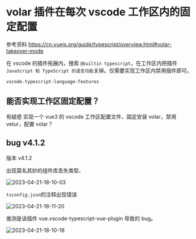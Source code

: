 # volar 插件在每次 vscode 工作区内的固定配置

参考资料
https://cn.vuejs.org/guide/typescript/overview.html#volar-takeover-mode

在 vscode 的插件拓展内，搜索 `@builtin typescript`，在工作区内把插件 `JavaScript 和 TypeScript 的语言功能`关掉。仅需要实现工作区内禁用插件即可。

`vscode.typescript-language-features`

## 能否实现工作区固定配置？

有疑惑
实现一个 vue3 的 vscode 工作区配置文件，固定安装 volar，禁用 vetur，配置 volar？

## bug v4.1.2

版本 v4.1.2

出现莫名其妙的组件库丢失类型、

![2023-04-21-18-10-03](https://gh-img-store.ruan-cat.com/img/2023-04-21-18-10-03.png)

`tsconfig.json`的注释出现错误

![2023-04-21-18-11-20](https://gh-img-store.ruan-cat.com/img/2023-04-21-18-11-20.png)

推测是该插件 vue.vscode-typescript-vue-plugin 导致的 bug。

![2023-04-21-18-10-18](https://gh-img-store.ruan-cat.com/img/2023-04-21-18-10-18.png)
